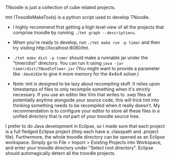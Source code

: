 TNoodle is just a collection of cube related projects.

tmt (TnoodleMakeTools) is a python script used to develop TNoodle.

* I highly recommend first getting a high level view of all the projects that comprise tnoodle by running `./tmt graph --descriptions`.

* When you're ready to develop, run `./tmt make run -p timer` and then try visiting http://localhost:8080/tnt.

* `./tmt make dist -p timer` should make a runnable jar under the "timer/dist" directory. You can run it using `java -jar timer/dist/TNoodleTimer.jar` (You might want to provide a parameter like `-Xmx4192m` to give it more memory for the 4x4x4 solver.)

* Note: tmt is designed to be lazy about recompiling stuff. It relies upon timestamps of files to only recompile something when it's strictly necessary. If you use an editor like Vim that writes to .swp files at potentially anytime alongside your source code, this will trick tmt into thinking something needs to be recompiled when it really doesn't. My recommendation is to configure your editor to store all these files in a unified directory that is *not* part of your tnoodle source tree.

I prefer to do Java development in Eclipse, so I made sure that each project is a full fledged Eclipse project (they each have a .classpath and .project file). Furthermore, the whole tnoodle directory can be opened as an Eclipse workspace. Simply go to File > Import > Existing Projects into Workspace, and enter your tnoodle directory under "Select root directory". Eclipse should automagically detect all the tnoodle projects.
